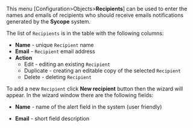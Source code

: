 This menu [Configuration>Objects>**Recipients**] can be used to enter the names and emails of recipients who should receive emails notifications generated by the **Sycope** system.

The list of `Recipients`  is in the table with the following columns:

- **Name** - unique `Recipient`  name
- **Email** -  `Recipient` email address 
- **Action**
  - Edit - editing an existing  `Recipient`
  - Duplicate - creating an editable copy of the selected  `Recipient`
  - Delete - deleting   `Recipient`

To add a new `Recipient` click **New recipient** button then the wizard will appear. In the wizard window there are the following fields:

- **Name** - name of the alert field in the system (user friendly)

- **Email** - short field description

  
